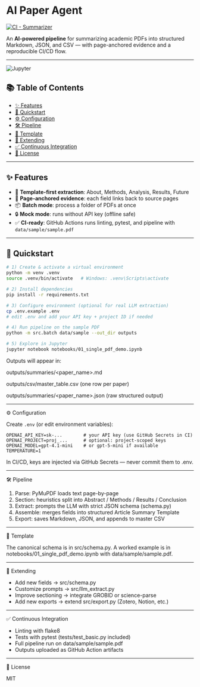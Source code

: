 # AI Paper Agent

[![CI - Summarizer](https://github.com/<gommezen>/<ai-paper-agent>/actions/workflows/ci.yml/badge.svg)](https://github.com/<gommezen>/<ai-paper-agent>/actions/workflows/ci.yml)

An **AI-powered pipeline** for summarizing academic PDFs into structured Markdown, JSON, and CSV — with page-anchored evidence and a reproducible CI/CD flow.

---

![Jupyter](https://img.shields.io/badge/Jupyter-Notebook-orange?logo=jupyter)


## 📚 Table of Contents
- [✨ Features](#-features)
- [🚀 Quickstart](#-quickstart)
- [⚙️ Configuration](#️-configuration)
- [🛠️ Pipeline](#️-pipeline)
- [📑 Template](#-template)
- [🔧 Extending](#-extending)
- [✅ Continuous Integration](#-continuous-integration)
- [📜 License](#-license)

---

## ✨ Features
- 🧭 **Template-first extraction**: About, Methods, Analysis, Results, Future
- 📄 **Page-anchored evidence**: each field links back to source pages
- 📦 **Batch mode**: process a folder of PDFs at once
- 🔒 **Mock mode**: runs without API key (offline safe)
- ✅ **CI-ready**: GitHub Actions runs linting, pytest, and pipeline with `data/sample/sample.pdf`

---

## 🚀 Quickstart

```bash
# 1) Create & activate a virtual environment
python -m venv .venv
source .venv/bin/activate   # Windows: .venv\Scripts\activate

# 2) Install dependencies
pip install -r requirements.txt

# 3) Configure environment (optional for real LLM extraction)
cp .env.example .env
# edit .env and add your API key + project ID if needed

# 4) Run pipeline on the sample PDF
python -m src.batch data/sample --out_dir outputs

# 5) Explore in Jupyter
jupyter notebook notebooks/01_single_pdf_demo.ipynb
```

Outputs will appear in:

outputs/summaries/<paper_name>.md

outputs/csv/master_table.csv (one row per paper)

outputs/summaries/<paper_name>.json (raw structured output)

---

⚙️ Configuration

Create `.env` (or edit environment variables):

```
OPENAI_API_KEY=sk-...        # your API key (use GitHub Secrets in CI)
OPENAI_PROJECT=proj_...      # optional: project-scoped keys
OPENAI_MODEL=gpt-4.1-mini    # or gpt-5-mini if available
TEMPERATURE=1
```

In CI/CD, keys are injected via GitHub Secrets — never commit them to .env.

---

🛠️ Pipeline

1. Parse: PyMuPDF loads text page-by-page
2. Section: heuristics split into Abstract / Methods / Results / Conclusion
3. Extract: prompts the LLM with strict JSON schema (schema.py)
4. Assemble: merges fields into structured Article Summary Template
5. Export: saves Markdown, JSON, and appends to master CSV

---

📑 Template

The canonical schema is in src/schema.py.
A worked example is in notebooks/01_single_pdf_demo.ipynb with data/sample/sample.pdf.

---

🔧 Extending

- Add new fields → src/schema.py
- Customize prompts → src/llm_extract.py
- Improve sectioning → integrate GROBID or science-parse
- Add new exports → extend src/export.py (Zotero, Notion, etc.)

---
✅ Continuous Integration

- Linting with flake8
- Tests with pytest (tests/test_basic.py included)
- Full pipeline run on data/sample/sample.pdf
- Outputs uploaded as GitHub Action artifacts
---

📜 License

MIT
